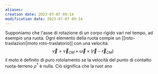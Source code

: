 ```yaml
---
aliases: 
creation date: 2023-07-07 09:14
modification date: 2023-07-07 09:14
---
```


Supponiamo che l'asse di rotazione di un corpo rigido vari nel tempo, ad esempio una ruota.
Ogni elemento della ruota compie un [[roto-traslazioni|moto roto-traslatorio]] con una velocità:
$$ \vec{v} = \vec{v}_{CM} + \vec{\omega} \times (\vec{r} - \vec{r}_{CM}) $$
il moto è definito di puro rotolamento se la velocità del punto di contatto ruota-terreno $\rho^*$ è nulla.
Ciò significa che la ruot ano